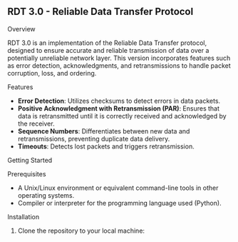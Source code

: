 ## RDT 3.0 - Reliable Data Transfer Protocol

Overview

RDT 3.0 is an implementation of the Reliable Data Transfer protocol, designed to ensure accurate and reliable transmission of data over a potentially unreliable network layer. This version incorporates features such as error detection, acknowledgments, and retransmissions to handle packet corruption, loss, and ordering.

 Features

- **Error Detection**: Utilizes checksums to detect errors in data packets.
- **Positive Acknowledgment with Retransmission (PAR)**: Ensures that data is retransmitted until it is correctly received and acknowledged by the receiver.
- **Sequence Numbers**: Differentiates between new data and retransmissions, preventing duplicate data delivery.
- **Timeouts**: Detects lost packets and triggers retransmission.

Getting Started

Prerequisites

- A Unix/Linux environment or equivalent command-line tools in other operating systems.
- Compiler or interpreter for the programming language used (Python).

Installation

1. Clone the repository to your local machine:
